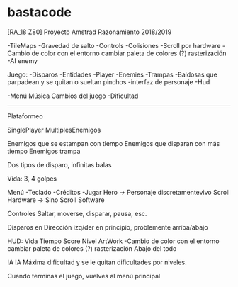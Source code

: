 # bastacode
[RA_18 Z80] Proyecto Amstrad Razonamiento 2018/2019

-TileMaps
-Gravedad de salto
-Controls
-Colisiones
-Scroll por hardware
-Cambio de color con el entorno cambiar paleta de colores (?) rasterización
-AI enemy


Juego:
-Disparos
-Entidades -Player
		   -Enemies
-Trampas
	-Baldosas que parpadean y se quitan o sueltan pinchos
-interfaz de personaje -Hud

-Menú
	Música
	Cambios del juego
			-Dificultad



---------------------------------------------------------------------------
Plataformeo

SinglePlayer MultiplesEnemigos

Enemigos que se estampan con tiempo
Enemigos que disparan con más tiempo		Enemigos trampa

Dos tipos de disparo, infinitas balas

Vida: 3, 4 golpes

Menú
	-Teclado
	-Créditos
	-Jugar
Hero -> Personaje discretamentevivo
Scroll Hardware -> Sino Scroll Software

Controles Saltar, moverse, disparar, pausa, esc.

Disparos en Dirección izq/der en principio, problemente arriba/abajo

HUD:
Vida
Tiempo
Score
Nivel
ArtWork
-Cambio de color con el entorno cambiar paleta de colores (?) rasterización
Abajo del todo

IA
IA Máxima dificultad y se le quitan dificultades por niveles.

Cuando terminas el juego, vuelves al menú principal

